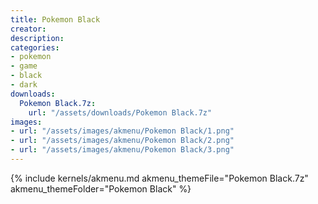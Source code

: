 ```yaml
---
title: Pokemon Black
creator: 
description: 
categories:
- pokemon
- game
- black
- dark
downloads:
  Pokemon Black.7z:
    url: "/assets/downloads/Pokemon Black.7z"
images:
- url: "/assets/images/akmenu/Pokemon Black/1.png"
- url: "/assets/images/akmenu/Pokemon Black/2.png"
- url: "/assets/images/akmenu/Pokemon Black/3.png"
---
```


{% include kernels/akmenu.md akmenu_themeFile="Pokemon Black.7z" akmenu_themeFolder="Pokemon Black" %}
